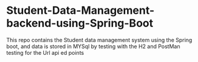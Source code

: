 # Student-Data-Management-backend-using-Spring-Boot
This repo contains the Student data management system using the Spring boot, and data  is stored in MYSql by testing with the H2 and PostMan testing for the Url api ed points
